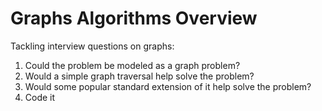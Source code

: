 # Graphs Algorithms Overview

Tackling interview questions on graphs:

1. Could the problem be modeled as a graph problem?
2. Would a simple graph traversal help solve the problem?
3. Would some popular standard extension of it help solve the problem?
4. Code it